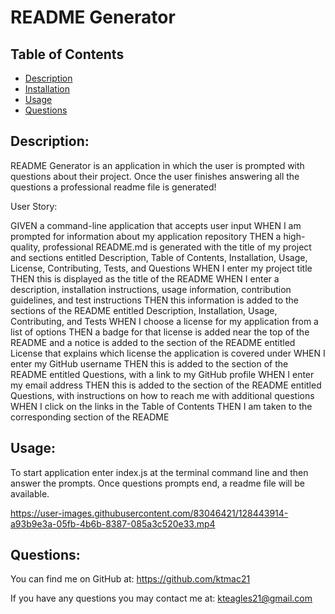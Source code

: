 # README Generator


## Table of Contents

* [Description](#Description)
* [Installation](#Installation)
* [Usage](#Usage)
* [Questions](#Questions)

## Description:
README Generator is an application in which the user is prompted with questions about their project. Once the user finishes answering all the questions a professional readme file is generated!

User Story:

GIVEN a command-line application that accepts user input
WHEN I am prompted for information about my application repository
THEN a high-quality, professional README.md is generated with the title of my project and sections entitled Description, Table of Contents, Installation, Usage, License, Contributing, Tests, and Questions
WHEN I enter my project title
THEN this is displayed as the title of the README
WHEN I enter a description, installation instructions, usage information, contribution guidelines, and test instructions
THEN this information is added to the sections of the README entitled Description, Installation, Usage, Contributing, and Tests
WHEN I choose a license for my application from a list of options
THEN a badge for that license is added near the top of the README and a notice is added to the section of the README entitled License that explains which license the application is covered under
WHEN I enter my GitHub username
THEN this is added to the section of the README entitled Questions, with a link to my GitHub profile
WHEN I enter my email address
THEN this is added to the section of the README entitled Questions, with instructions on how to reach me with additional questions
WHEN I click on the links in the Table of Contents
THEN I am taken to the corresponding section of the README

## Usage:
To start application enter index.js at the terminal command line and then answer the prompts. Once questions prompts end, a readme file will be available.

https://user-images.githubusercontent.com/83046421/128443914-a93b9e3a-05fb-4b6b-8387-085a3c520e33.mp4



## Questions:

You can find me on GitHub at: https://github.com/ktmac21

If you have any questions you may contact me at: kteagles21@gmail.com

